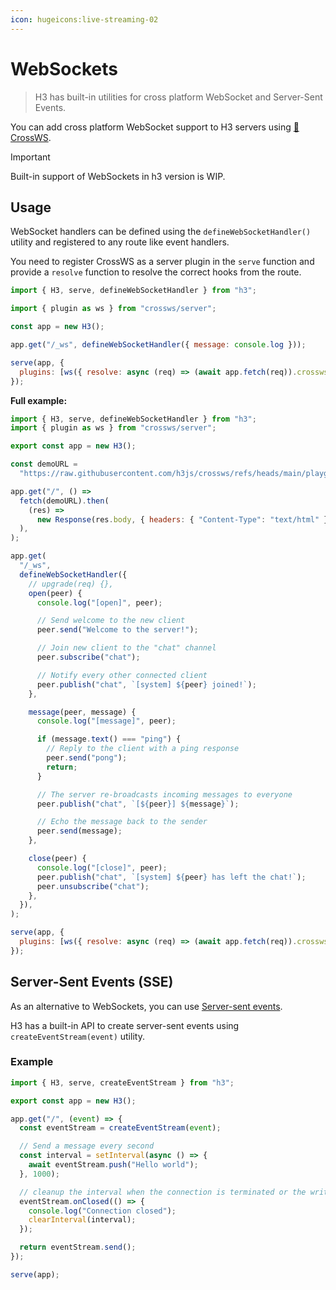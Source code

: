 ```yaml
---
icon: hugeicons:live-streaming-02
---
```


# WebSockets

> H3 has built-in utilities for cross platform WebSocket and Server-Sent Events.

You can add cross platform WebSocket support to H3 servers using [🔌 CrossWS](https://crossws.h3.dev/).

> [!IMPORTANT]
> Built-in support of WebSockets in h3 version is WIP.

## Usage

WebSocket handlers can be defined using the `defineWebSocketHandler()` utility and registered to any route like event handlers.

You need to register CrossWS as a server plugin in the `serve` function and provide a `resolve` function to resolve the correct hooks from the route.

```js
import { H3, serve, defineWebSocketHandler } from "h3";

import { plugin as ws } from "crossws/server";

const app = new H3();

app.get("/_ws", defineWebSocketHandler({ message: console.log }));

serve(app, {
  plugins: [ws({ resolve: async (req) => (await app.fetch(req)).crossws })],
});
```

**Full example:**

<!-- automd:file code lang="js" src="../../../examples/websocket.mjs" -->

```js [websocket.mjs]
import { H3, serve, defineWebSocketHandler } from "h3";
import { plugin as ws } from "crossws/server";

export const app = new H3();

const demoURL =
  "https://raw.githubusercontent.com/h3js/crossws/refs/heads/main/playground/public/index.html";

app.get("/", () =>
  fetch(demoURL).then(
    (res) =>
      new Response(res.body, { headers: { "Content-Type": "text/html" } }),
  ),
);

app.get(
  "/_ws",
  defineWebSocketHandler({
    // upgrade(req) {},
    open(peer) {
      console.log("[open]", peer);

      // Send welcome to the new client
      peer.send("Welcome to the server!");

      // Join new client to the "chat" channel
      peer.subscribe("chat");

      // Notify every other connected client
      peer.publish("chat", `[system] ${peer} joined!`);
    },

    message(peer, message) {
      console.log("[message]", peer);

      if (message.text() === "ping") {
        // Reply to the client with a ping response
        peer.send("pong");
        return;
      }

      // The server re-broadcasts incoming messages to everyone
      peer.publish("chat", `[${peer}] ${message}`);

      // Echo the message back to the sender
      peer.send(message);
    },

    close(peer) {
      console.log("[close]", peer);
      peer.publish("chat", `[system] ${peer} has left the chat!`);
      peer.unsubscribe("chat");
    },
  }),
);

serve(app, {
  plugins: [ws({ resolve: async (req) => (await app.fetch(req)).crossws })],
});
```

<!-- /automd -->

## Server-Sent Events (SSE)

As an alternative to WebSockets, you can use [Server-sent events](https://developer.mozilla.org/en-US/docs/Web/API/Server-sent_events).

H3 has a built-in API to create server-sent events using `createEventStream(event)` utility.

### Example

<!-- automd:file code lang="js" src="../../../examples/server-sent-events.mjs" -->

```js [server-sent-events.mjs]
import { H3, serve, createEventStream } from "h3";

export const app = new H3();

app.get("/", (event) => {
  const eventStream = createEventStream(event);

  // Send a message every second
  const interval = setInterval(async () => {
    await eventStream.push("Hello world");
  }, 1000);

  // cleanup the interval when the connection is terminated or the writer is closed
  eventStream.onClosed(() => {
    console.log("Connection closed");
    clearInterval(interval);
  });

  return eventStream.send();
});

serve(app);
```

<!-- /automd -->
